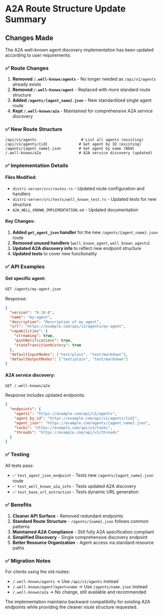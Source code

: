 # A2A Route Structure Update Summary

## Changes Made

The A2A well-known agent discovery implementation has been updated according to user requirements:

### ✅ **Route Changes**

1. **Removed `/.well-known/agents`** - No longer needed as `/api/v1/agents` already exists
2. **Removed `/.well-known/agent`** - Replaced with more standard route structure  
3. **Added `/agents/{agent_name}.json`** - New standardized single agent route
4. **Kept `/.well-known/a2a`** - Maintained for comprehensive A2A service discovery

### ✅ **New Route Structure**

```
/api/v1/agents                    # List all agents (existing)
/api/v1/agents/{id}              # Get agent by ID (existing)
/agents/{agent_name}.json        # Get agent by name (NEW)
/.well-known/a2a                 # A2A service discovery (updated)
```

### ✅ **Implementation Details**

#### Files Modified:
- `distri-server/src/routes.rs` - Updated route configuration and handlers
- `distri-server/src/tests/well_known_test.rs` - Updated tests for new structure
- `A2A_WELL_KNOWN_IMPLEMENTATION.md` - Updated documentation

#### Key Changes:
1. **Added `get_agent_json` handler** for the new `/agents/{agent_name}.json` route
2. **Removed unused handlers** (`well_known_agent`, `well_known_agents`)
3. **Updated A2A discovery info** to reflect new endpoint structure
4. **Updated tests** to cover new functionality

### ✅ **API Examples**

#### Get specific agent:
```bash
GET /agents/my-agent.json
```
Response:
```json
{
  "version": "0.10.0",
  "name": "my-agent",
  "description": "Description of my agent",
  "url": "https://example.com/api/v1/agents/my-agent",
  "capabilities": {
    "streaming": true,
    "pushNotifications": true,
    "stateTransitionHistory": true
  },
  "defaultInputModes": ["text/plain", "text/markdown"],
  "defaultOutputModes": ["text/plain", "text/markdown"]
}
```

#### A2A service discovery:
```bash
GET /.well-known/a2a
```
Response includes updated endpoints:
```json
{
  "endpoints": {
    "agents": "https://example.com/api/v1/agents",
    "agent_by_id": "https://example.com/api/v1/agents/{id}",
    "agent_json": "https://example.com/agents/{agent_name}.json",
    "tasks": "https://example.com/api/v1/tasks",
    "threads": "https://example.com/api/v1/threads"
  }
}
```

### ✅ **Testing**

All tests pass:
- ✅ `test_agent_json_endpoint` - Tests new `/agents/{agent_name}.json` route
- ✅ `test_well_known_a2a_info` - Tests updated A2A discovery
- ✅ `test_base_url_extraction` - Tests dynamic URL generation

### ✅ **Benefits**

1. **Cleaner API Surface** - Removed redundant endpoints
2. **Standard Route Structure** - `/agents/{name}.json` follows common patterns
3. **Maintained A2A Compliance** - Still fully A2A specification compliant
4. **Simplified Discovery** - Single comprehensive discovery endpoint
5. **Better Resource Organization** - Agent access via standard resource paths

### ✅ **Migration Notes**

For clients using the old routes:
- `/.well-known/agents` → Use `/api/v1/agents` instead
- `/.well-known/agent?agent=name` → Use `/agents/name.json` instead
- `/.well-known/a2a` → No change, still available and recommended

The implementation maintains backward compatibility for existing A2A endpoints while providing the cleaner route structure requested.